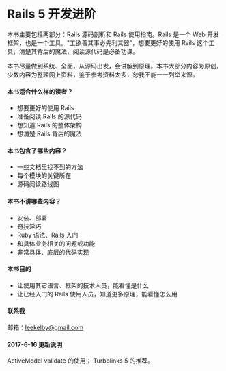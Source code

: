 # Rails 5 开发进阶

本书主要包括两部分：Rails 源码剖析和 Rails 使用指南。Rails 是一个 Web 开发框架，也是一个工具。"工欲善其事必先利其器"，想要更好的使用 Rails 这个工具，清楚其背后的魔法，阅读源代码是必备功课。

本书尽量做到系统、全面，从源码出发，会讲解到原理。本书大部分内容为原创，少数内容为整理网上资料，鉴于参考资料太多，恕我不能一一列举来源。

#### 本书适合什么样的读者？

- 想要更好的使用 Rails
- 准备阅读 Rails 的源代码
- 想知道 Rails 的整体架构
- 想清楚 Rails 背后的魔法

#### 本书包含了哪些内容？

- 一些文档里找不到的方法
- 每个模块的关键所在
- 源码阅读路线图

#### 本书不讲哪些内容？

- 安装、部署
- 奇技淫巧
- Ruby 语法、Rails 入门
- 和具体业务相关的问题或功能
- 非常具体、底层的代码实现

#### 本书目的

- 让使用其它语言、框架的技术人员，能看懂是什么
- 让已经入门的 Rails 使用人员，知道更多原理，能看懂怎么用

#### 联系我

邮箱：leekelby@gmail.com  


#### 2017-6-16 更新说明

ActiveModel validate 的使用；
Turbolinks 5 的推荐。
